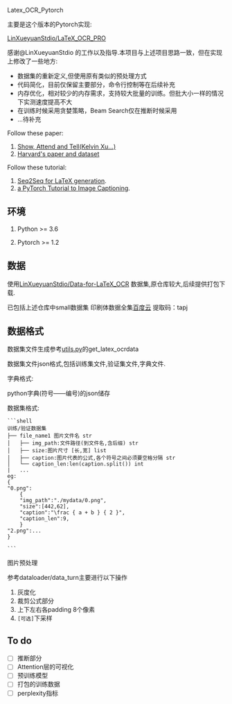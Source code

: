 Latex_OCR_Pytorch

主要是这个版本的Pytorch实现:

[LinXueyuanStdio/LaTeX_OCR_PRO](https://github.com/LinXueyuanStdio/LaTeX_OCR_PRO)

感谢@LinXueyuanStdio 的工作以及指导.本项目与上述项目思路一致，但在实现上修改了一些地方:

* 数据集的重新定义,但使用原有类似的预处理方式
* 代码简化，目前仅保留主要部分，命令行控制等在后续补充
* 内存优化，相对较少的内存需求，支持较大批量的训练。但批大小一样的情况下实测速度提高不大
* 在训练时候采用贪婪策略，Beam Search仅在推断时候采用
* ...待补充

Follow these paper:

1. [Show, Attend and Tell(Kelvin Xu...)](https://arxiv.org/abs/1502.03044)
2. [Harvard's paper and dataset](http://lstm.seas.harvard.edu/latex/)

Follow these tutorial:

1. [Seq2Seq for LaTeX generation](https://guillaumegenthial.github.io/image-to-latex.html).
2. [a PyTorch Tutorial to Image Captioning](https://github.com/sgrvinod/a-PyTorch-Tutorial-to-Image-Captioning).

## 环境
1. Python >= 3.6

2. Pytorch >= 1.2

## 数据
使用[LinXueyuanStdio/Data-for-LaTeX_OCR](https://github.com/LinXueyuanStdio/Data-for-LaTeX_OCR) 数据集,原仓库较大,后续提供打包下载.

已包括上述仓库中small数据集
印刷体数据全集[百度云](https://pan.baidu.com/s/1xIsgHDhVu85L8cGdqqG7kw ) 提取码：tapj

## 数据格式

数据集文件生成参考[utils.py](./model/utils.py)的get_latex_ocrdata

数据集文件json格式,包括训练集文件,验证集文件,字典文件.

字典格式:

python字典(符号——编号)的json储存

数据集格式:

```
​```shell
训练/验证数据集
├── file_name1 图片文件名 str
│   ├── img_path:文件路径(到文件名,含后缀) str
│   ├── size:图片尺寸 [长,宽] list
│   ├── caption:图片代表的公式,各个符号之间必须要空格分隔 str
│   └── caption_len:len(caption.split()) int
|   ...
eg:
{
"0.png":
    {
    "img_path":"./mydata/0.png",
    "size":[442,62],
    "caption":"\frac { a + b } { 2 }",
    "caption_len":9,
    }
"2.png":...
}

​```
```

图片预处理

参考dataloader/data_turn主要进行以下操作

1. 灰度化
2. 裁剪公式部分
3. 上下左右各padding 8个像素
4. `[可选]`下采样


## To do

- [ ]  推断部分
- [ ] Attention层的可视化
- [ ] 预训练模型
- [ ] 打包的训练数据
- [ ] perplexity指标